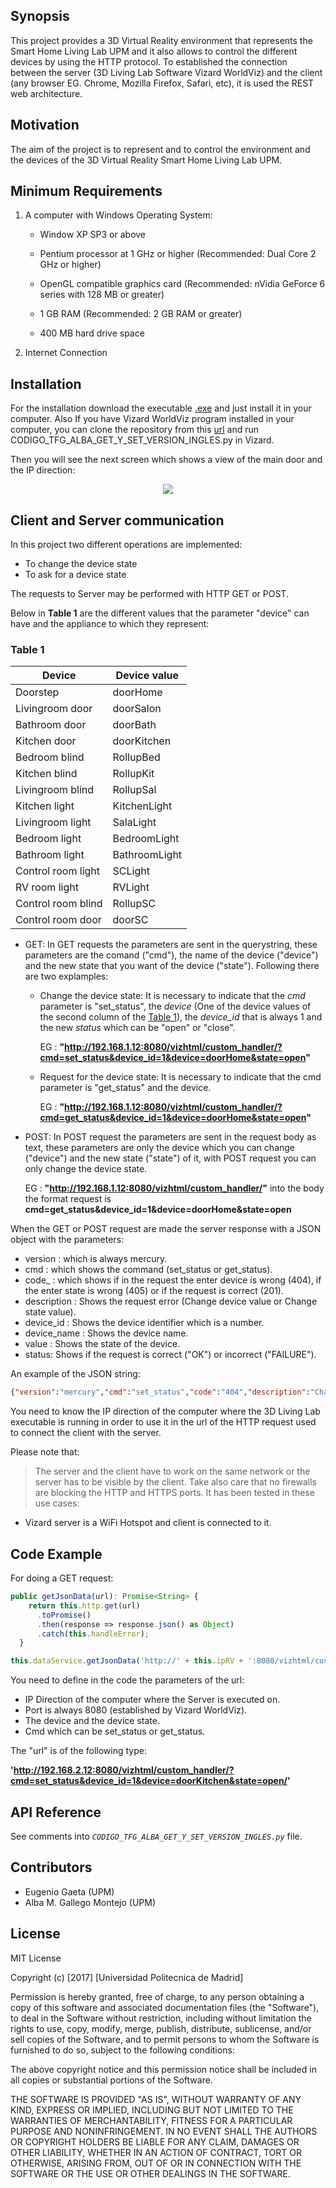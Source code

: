 ## Synopsis

This project provides a 3D Virtual Reality environment that represents the Smart Home Living Lab UPM and it also allows to control the different devices  by using the HTTP protocol. To established the connection between the server (3D Living Lab Software Vizard WorldViz) and the client (any browser EG. Chrome, Mozilla Firefox, Safari, etc), it is used the REST web architecture.

## Motivation

The aim of the project is to represent  and to control the environment and the devices of the 3D Virtual Reality Smart Home Living Lab UPM. 

## Minimum Requirements

1. A computer with Windows Operating System: 

    - Window XP SP3 or above

    - Pentium processor at 1 GHz or higher (Recommended: Dual Core 2 GHz or higher)

    - OpenGL compatible graphics card (Recommended: nVidia GeForce 6 series with 128 MB or greater)

    - 1 GB RAM (Recommended: 2 GB RAM or greater)

    - 400 MB hard drive space

2. Internet Connection




## Installation

For the installation download the executable [.exe](https://owncloud.lst.tfo.upm.es/index.php/s/hjjVTTbmOxf7SEn) and just install it in your computer.
Also If you have Vizard WorldViz program installed in your computer, you can  clone the repository from this [url](https://gitlab.lst.tfo.upm.es/Plan4Act/3D_Virtual_Living_Lab.git) and run CODIGO_TFG_ALBA_GET_Y_SET_VERSION_INGLES.py in Vizard.  

Then you will see the next screen which shows a view of the main door and the IP direction:
<p align="center">
  <img src="https://fotos.subefotos.com/8f358e5de887432a5374bfce7953219co.jpg" />
</p>

## Client and Server communication

In this project two different operations are implemented:
- To change the device state
- To ask for a device state

The requests to Server may be performed with HTTP GET or POST. 

Below in **Table 1** are the different values that the parameter "device" can have and the appliance to which they represent:

 ### Table 1 <a id="table1"></a>

| Device                | Device value       |
| ----------            | ----------         | 
| Doorstep              | doorHome           |
| Livingroom door       | doorSalon          |
| Bathroom door         | doorBath           |
| Kitchen door          | doorKitchen        |
| Bedroom blind         | RollupBed          |
| Kitchen blind         | RollupKit          |
| Livingroom blind      | RollupSal          |
| Kitchen light         | KitchenLight       |
| Livingroom light      | SalaLight          |
| Bedroom light         | BedroomLight       |
| Bathroom light        | BathroomLight      |
| Control room light    | SCLight            |
| RV room light         | RVLight            |
| Control room blind    | RollupSC           |
| Control room door     | doorSC             |



 - GET: In GET requests the parameters are sent in the querystring, these parameters are the comand ("cmd"), the name of the device ("device") and the new state that you want of the device ("state"). Following there are two explamples:

   - Change the device state: It is necessary to indicate that the *cmd* parameter is "set_status", the *device* (One of the device values of the second column of the [Table 1](#table1)), the *device_id* that is always 1 and the new *status* which can be "open" or "close". 

      EG : **"http://192.168.1.12:8080/vizhtml/custom_handler/?cmd=set_status&device_id=1&device=doorHome&state=open"**

   - Request for the device state: It is necessary to indicate that the cmd parameter is "get_status" and the device. 

      EG : **"http://192.168.1.12:8080/vizhtml/custom_handler/?cmd=get_status&device_id=1&device=doorHome&state=open"**

 - POST: In POST request the parameters are sent in the request body as text, these parameters are only the device which you can change ("device") and the new state ("state") of it, with POST request you can only change the device state.

    EG : **"http://192.168.1.12:8080/vizhtml/custom_handler/"** into the body the format request is **cmd=get_status&device_id=1&device=doorHome&state=open**

 When the GET or POST request are made the server response with a JSON object with the parameters:

 - version : which is always mercury.
 - cmd : which shows the command (set_status or get_status).
 - code_ : which shows if in the request the enter device is wrong (404), if the enter state is wrong (405) or if the request is correct (201).
 - description : Shows the request error (Change device value or Change state value).
 - device_id : Shows the device identifier which is a number.
 - device_name : Shows the device name.
 - value : Shows the state of the device.
 - status: Shows if the request is correct ("OK") or incorrect ("FAILURE").

An example of the JSON string:
```json
{"version":"mercury","cmd":"set_status","code":"404","description":"Change device value.","device_id":"1","device_name":"RVLightd","value":"close","status":"FAILURE"}
```

You need to know the IP direction of the computer where the 3D Living Lab executable is running in order to use it in the url of the HTTP request used to connect the client with the server.




Please note that:

 > The server and the client have to work on the same network or the server has to be visible by the client. Take also care that no firewalls are blocking the HTTP and HTTPS ports. It has been tested in these use cases:
 - Vizard server is a WiFi Hotspot and client is connected to it.
 


## Code Example

For doing a GET request:

```typescript
public getJsonData(url): Promise<String> {
    return this.http.get(url)
      .toPromise()
      .then(response => response.json() as Object)
      .catch(this.handleError);
  }        

this.dataService.getJsonData('http://' + this.ipRV + ':8080/vizhtml/custom_handler/?cmd=set_status&device_id=1&' + otro.url_close);
```
 

You need to define in the code the parameters of the url:
 - IP Direction of the computer where the Server is executed on.
 - Port is always 8080 (established by Vizard WorldViz).
 - The device and the device state.
 - Cmd which can be set_status or get_status.       

The "url" is of the following type:

**'http://192.168.2.12:8080/vizhtml/custom_handler/?cmd=set_status&device_id=1&device=doorKitchen&state=open/'**      			 


## API Reference

See comments into *```CODIGO_TFG_ALBA_GET_Y_SET_VERSION_INGLES.py```* file. 


## Contributors

- Eugenio Gaeta (UPM)
- Alba M. Gallego Montejo (UPM)

## License

MIT License

Copyright (c) [2017] [Universidad Politecnica de Madrid]

Permission is hereby granted, free of charge, to any person obtaining a copy
of this software and associated documentation files (the "Software"), to deal
in the Software without restriction, including without limitation the rights
to use, copy, modify, merge, publish, distribute, sublicense, and/or sell
copies of the Software, and to permit persons to whom the Software is
furnished to do so, subject to the following conditions:

The above copyright notice and this permission notice shall be included in all
copies or substantial portions of the Software.

THE SOFTWARE IS PROVIDED "AS IS", WITHOUT WARRANTY OF ANY KIND, EXPRESS OR
IMPLIED, INCLUDING BUT NOT LIMITED TO THE WARRANTIES OF MERCHANTABILITY,
FITNESS FOR A PARTICULAR PURPOSE AND NONINFRINGEMENT. IN NO EVENT SHALL THE
AUTHORS OR COPYRIGHT HOLDERS BE LIABLE FOR ANY CLAIM, DAMAGES OR OTHER
LIABILITY, WHETHER IN AN ACTION OF CONTRACT, TORT OR OTHERWISE, ARISING FROM,
OUT OF OR IN CONNECTION WITH THE SOFTWARE OR THE USE OR OTHER DEALINGS IN THE
SOFTWARE.